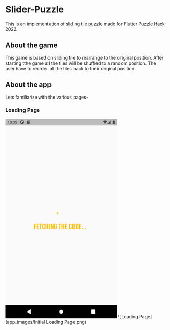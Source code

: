 # Slider-Puzzle

This is an implementation of sliding tile puzzle made for Flutter Puzzle Hack 2022.

## About the game
This game is based on sliding tile to rearrange to the original position. After starting tthe game all the tiles will be shuffled to a random position. The user have to reorder all the tiles back to their original position.


## About the app

Lets familiarize with the various pages-

### Loading Page
<img src="app_images/Initial Loading Page.png" width="350" title="hover text">
![Loading Page](app_images/Initial Loading Page.png)


